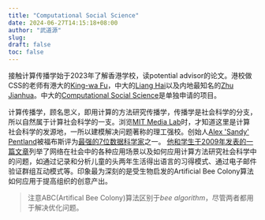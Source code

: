 ```yaml
---
title: "Computational Social Science"
date: 2024-06-27T14:15:18+08:00
author: "武道源"
slug:
draft: false
toc: false
---
```


接触计算传播学始于2023年了解香港学校，读potential advisor的论文。港校做CSS的老师有港大的[King-wa Fu](https://sites.google.com/site/fukingwa/home)，中大的[Liang Hai](https://drhailiang.com/)以及内地最知名的[Zhu Jianhua](https://scholars.cityu.edu.hk/en/persons/jian-hua-jonathan-zhu(680bbd78-7354-4005-999c-2bc4be7752e3).html)。中大的[Computational Social Science](https://pg.com.cuhk.edu.hk/phdcss/)是单独申请的项目。

计算传播学，顾名思义，即用计算的方法研究传播学，传播学是社会科学的分支，所以自然属于计算社会科学的一支。浏览[MIT Media Lab](https://www.media.mit.edu/)时，才知道这里是计算社会科学的发源地，一所以建模解决问题著称的理工强校。创始人[Alex 'Sandy' Pentland](https://www.media.mit.edu/people/sandy/overview/)被福布斯评为[最强的7位数据科学家](https://www.forbes.com/pictures/lmm45emkh/6-alex-sandy-pentland-professor-mit/)之一。
[他和学生于2009年发表的一篇文章](https://www.ncbi.nlm.nih.gov/pmc/articles/PMC2745217/)列举了网络在社会中的各种应用场景以及如何应用计算方法研究社会科学中的问题，如通过记录和分析儿童的头两年生活得出语言的习得模式、通过电子邮件验证群组互动模式等。印象最为深刻的是受生物启发的Artificial Bee Colony算法如何应用于提高组织的创意产出。
> 注意ABC(Artifical Bee Colony)算法区别于*bee algorithm*，尽管两者都用于解决优化问题。


